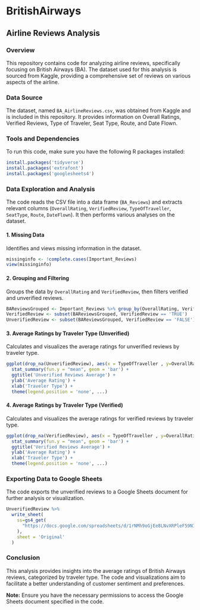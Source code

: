 # BritishAirways

## Airline Reviews Analysis

### Overview

This repository contains code for analyzing airline reviews, specifically focusing on British Airways (BA). The dataset used for this analysis is sourced from Kaggle, providing a comprehensive set of reviews on various aspects of the airline.

### Data Source

The dataset, named `BA_AirlineReviews.csv`, was obtained from Kaggle and is included in this repository. It provides information on Overall Ratings, Verified Reviews, Type of Traveler, Seat Type, Route, and Date Flown.

### Tools and Dependencies

To run this code, make sure you have the following R packages installed:

```R
install.packages('tidyverse')
install.packages('extrafont')
install.packages('googlesheets4')
```

### Data Exploration and Analysis

The code reads the CSV file into a data frame (`BA_Reviews`) and extracts relevant columns (`OverallRating`, `VerifiedReview`, `TypeOfTraveller`, `SeatType`, `Route`, `DateFlown`). It then performs various analyses on the dataset.

#### 1. Missing Data

Identifies and views missing information in the dataset.

```R
missinginfo <- !complete.cases(Important_Reviews)
view(missinginfo)
```

#### 2. Grouping and Filtering

Groups the data by `OverallRating` and `VerifiedReview`, then filters verified and unverified reviews.

```R
BAReviewsGrouped <- Important_Reviews %>% group_by(OverallRating, VerifiedReview)
VerifiedReview <- subset(BAReviewsGrouped, VerifiedReview == 'TRUE')
UnverifiedReview <- subset(BAReviewsGrouped, VerifiedReview == 'FALSE')
```

#### 3. Average Ratings by Traveler Type (Unverified)

Calculates and visualizes the average ratings for unverified reviews by traveler type.

```R
ggplot(drop_na(UnverifiedReview), aes(x = TypeOfTraveller , y=OverallRating,fill=TypeOfTraveller)) + 
  stat_summary(fun.y = "mean", geom = 'bar') + 
  ggtitle('Unverified Reviews Average') + 
  ylab('Average Rating') + 
  xlab('Traveler Type') + 
  theme(legend.position = 'none', ...)
```

#### 4. Average Ratings by Traveler Type (Verified)

Calculates and visualizes the average ratings for verified reviews by traveler type.

```R
ggplot(drop_na(VerifiedReview), aes(x = TypeOfTraveller , y=OverallRating,fill=TypeOfTraveller)) + 
  stat_summary(fun.y = "mean", geom = 'bar') + 
  ggtitle('Verified Reviews Average') + 
  ylab('Average Rating') + 
  xlab('Traveler Type') + 
  theme(legend.position = 'none', ...)
```

### Exporting Data to Google Sheets

The code exports the unverified reviews to a Google Sheets document for further analysis or visualization.

```R
UnverifiedReview %>% 
  write_sheet(
    ss=gs4_get(
      "https://docs.google.com/spreadsheets/d/1rNMh9oGjEe8LNvXRPleF59NIa8V2T4WhonQWMKo8Ipw/edit?usp=sharing"
    ), 
    sheet = 'Original'
  )
```

### Conclusion

This analysis provides insights into the average ratings of British Airways reviews, categorized by traveler type. The code and visualizations aim to facilitate a better understanding of customer sentiment and preferences.


**Note:** Ensure you have the necessary permissions to access the Google Sheets document specified in the code.
